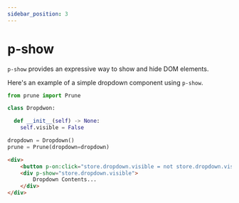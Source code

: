 ```yaml
---
sidebar_position: 3
---
```


# p-show

`p-show` provides an expressive way to show and hide DOM elements.

Here's an example of a simple dropdown component using `p-show`.

```python
from prune import Prune

class Dropdwon:

  def __init__(self) -> None:
    self.visible = False

dropdown = Dropdown()
prune = Prune(dropdown=dropdown)
```

```html
<div>
    <button p-on:click="store.dropdown.visible = not store.dropdown.visible">Toggle Dropdown</button>
    <div p-show="store.dropdown.visible">
        Dropdown Contents...
    </div>
</div>
```




